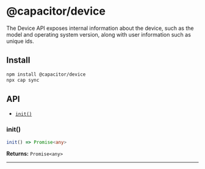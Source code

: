 # @capacitor/device

The Device API exposes internal information about the device, such as the model and operating system version, along with user information such as unique ids.

## Install

```bash
npm install @capacitor/device
npx cap sync
```

## API

<docgen-index>

* [`init()`](#init)

</docgen-index>

<docgen-api>
<!--Update the source file JSDoc comments and rerun docgen to update the docs below-->

### init()

```typescript
init() => Promise<any>
```

**Returns:** <code>Promise&lt;any&gt;</code>

--------------------

</docgen-api>
